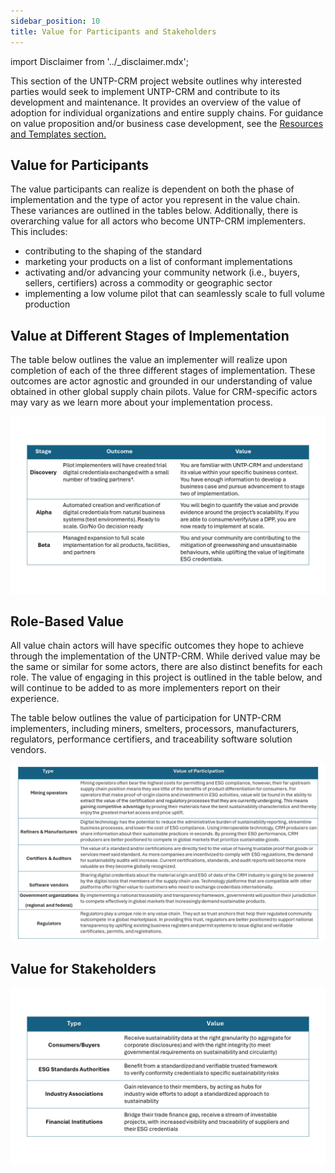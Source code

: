 ```yaml
---
sidebar_position: 10
title: Value for Participants and Stakeholders
---
```


import Disclaimer from '../\_disclaimer.mdx';

<Disclaimer />

This section of the UNTP-CRM project website outlines why interested parties would seek to implement UNTP-CRM and contribute to its development and maintenance. It provides an overview of the value of adoption for individual organizations and entire supply chains. For guidance on value proposition and/or business case development, see the [Resources and Templates section.](https://uncefact.github.io/project-crm/docs/resources/)

## Value for Participants

The value participants can realize is dependent on both the phase of implementation and the type of actor you represent in the value chain. These variances are outlined in the tables below. Additionally, there is overarching value for all actors who become UNTP-CRM implementers. This includes:
* contributing to the shaping of the standard
* marketing your products on a list of conformant implementations
* activating and/or advancing your community network (i.e., buyers, sellers, certifiers) across a commodity or geographic sector
* implementing a low volume pilot that can seamlessly scale to full volume production

## Value at Different Stages of Implementation

The table below outlines the value an implementer will realize upon completion of each of the three different stages of implementation. These outcomes are actor agnostic and grounded in our understanding of value obtained in other global supply chain pilots. Value for CRM-specific actors may vary as we learn more about your implementation process. 

![Table1](../files/Table1.png)

## Role-Based Value 

All value chain actors will have specific outcomes they hope to achieve through the implementation of the UNTP-CRM. While derived value may be the same or similar for some actors, there are also distinct benefits for each role. The value of engaging in this project is outlined in the table below, and will continue to be added to as more implementers report on their experience. 

The table below outlines the value of participation for UNTP-CRM implementers, including miners, smelters, processors, manufacturers, regulators, performance certifiers, and traceability software solution vendors. 

![Table2](../files/Table2.png)

## Value for Stakeholders

![Table3](../files/Table3.png)

